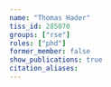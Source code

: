 ```yaml
---
name: "Thomas Hader"
tiss_id: 285070
groups: ["rse"]
roles: ["phd"]
former_member: false
show_publications: true
citation_aliases:
---
```


<!--
Your custom content goes here.
-->
